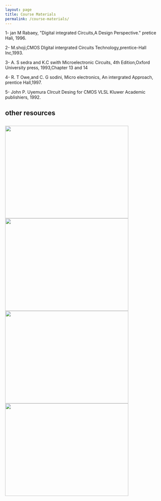 ```yaml
---
layout: page
title: Course Materials
permalink: /course-materials/
---
```

1- jan M Rabaey, "Digital integrated Circuits,A Design Perspective." pretice Hali, 1996.

2- M.shoji,CMOS DIgital intergrated Circuits Technology,prentice-Hall Inc,1993.

3- A. S sedra and K.C swith Microelectronic Circuits, 4th Edition,Oxford University press, 1993,Chapter 13 and 14

4- R. T Owe,and C. G sodini, Micro electronics, An intergrated Approach, prentice Hall,1997.

5- John P. Uyemura CIrcuit Desing for CMOS VLSL Kluwer Academic publishiers, 1992.

<h2> other resources <h2>
<img src="/digital_electronics/_images/aks/b1.PNG" alts ="c"  width = "400" height = "300">

<img src="/digital_electronics/_images/aks/b2.PNG" alts ="c"  width = "400" height = "300">

<img src="/digital_electronics/_images/aks/b4.jpg" alts ="c" width = "400" height = "300">

<img src="/digital_electronics/_images/aks/b5.jpg" alts = "c" width = "400" height = "300">

